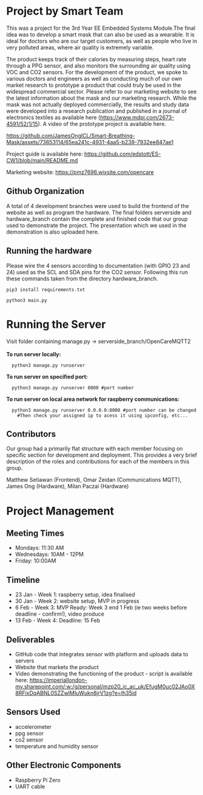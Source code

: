 # Project by Smart Team

This was a project for the 3rd Year EE Embedded Systems Module.The final idea was to develop a smart mask that can also be used as a wearable. It is ideal for doctors who are our target customers, as well as people who live in very polluted areas, where air quality is extremely variable. 

The product keeps track of their calories by measuring steps, heart rate through a PPG sensor, and also monitors the surrounding air quality using VOC and CO2 sensors. For the development of the product, we spoke to various doctors and engineers as well as conducting much of our own market research to prototype a product that could truly be used in the widespread commercial sector. Please refer to our marketing website to see the latest information about the mask and our marketing research. While the mask was not actually deployed commercially, the results and study data were developed into a research publication and published in a journal of electronics textiles as available here (https://www.mdpi.com/2673-4591/52/1/15). A video of the prototype project is available here.         

https://github.com/JamesOngICL/Smart-Breathing-Mask/assets/73653114/65ea241c-4931-4aa5-b238-7932ee847ae1

Project guide is available here: https://github.com/edstott/ES-CW1/blob/main/README.md

Marketing website: https://pmz7696.wixsite.com/opencare





## Github Organization

A total of 4 development branches were used to build the frontend of the website as well as program the hardware. The final folders serverside and hardware_branch contain the complete and finished code that our group used to demonstrate the project. The presentation which we used in the demonstration is also uploaded here.     

## Running the hardware 

Please wire the 4 sensors according to documentation (with GPIO 23 and 24) used as the SCL and SDA pins for the CO2 sensor. Following this run these commands taken from the directory hardware_branch.
````shell
pip3 install requirements.txt
````

````shell
python3 main.py 
````

# Running the Server
Visit folder containing manage.py -> serverside_branch/OpenCareMQTT2<br><br>
<b>To run server locally:</b><br>
````shell
  python3 manage.py runserver
````
<b>To run server on specified port:</b><br>
````shell
  python3 manage.py runserver 8000 #port number
````
<b>To run server on local area network for raspberry communications:</b><br>
````shell
  python3 manage.py runserver 0.0.0.0:8000 #port number can be changed
    #Then check your assigned ip to acess it using ipconfig, etc...

````


## Contributors

Our group had a primarily flat structure with each member focusing on specific section for development and deployment. This provides a very brief description of the roles and contributions for each of the members in this group.   

Matthew Setiawan (Frontend), Omar Zeidan (Communications MQTT), James Ong (Hardware), Milan Paczai (Hardware) 

# Project Management

## Meeting Times

* Mondays: 11:30 AM
* Wednesdays: 10AM - 12PM
* Friday: 10:00AM 

## Timeline

* 23 Jan - Week 1: raspberry setup, idea finalised
* 30 Jan - Week 2: website setup, MVP in progress
* 6 Feb - Week 3: MVP Ready: Week 3 end 1 Feb (ie two weeks before deadline - confirm!), video produce
* 13 Feb - Week 4: Deadline: 15 Feb 

## Deliverables

* GitHub code that integrates sensor with platform and uploads data to servers 
* Website that markets the product
* Video demonstrating the functioning of the product - script is available here: https://imperiallondon-my.sharepoint.com/:w:/g/personal/mzp20_ic_ac_uk/EfugM0uc02JAo0X8RFixDqABNL0SZZwlMIuWukn8jrV1zg?e=lh35id

## Sensors Used

* accelerometer
* ppg sensor
* co2 sensor
* temperature and humidity sensor


## Other Electronic Components
* Raspberry Pi Zero
* UART cable


 

